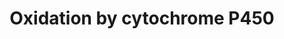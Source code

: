 ---
annotations:
- id: CL:0000182
  parent: native cell
  type: Cell Type Ontology
  value: hepatocyte
- id: PW:0000107
  parent: classic metabolic pathway
  type: Pathway Ontology
  value: xenobiotics biodegradation pathway
- id: PW:0000375
  parent: regulatory pathway
  type: Pathway Ontology
  value: phase I biotransformation pathway via cytochrome P450
authors:
- MaintBot
- AlexanderPico
- Egonw
- Khanspers
- Mkutmon
- Eweitz
- Larsgw
citedin: ''
communities: []
description: Oxidation of a substrate by Cytochrome P450. Adapted from Niesink et
  al., Chapter 3, p. 47-48.
last-edited: 2025-08-12
ndex: null
organisms:
- Bos taurus
redirect_from:
- /index.php/Pathway:WP1077
- /instance/WP1077
- /instance/WP1077_r140334
revision: r140334
schema-jsonld:
- '@context': https://schema.org/
  '@id': https://wikipathways.github.io/pathways/WP1077.html
  '@type': Dataset
  creator:
    '@type': Organization
    name: WikiPathways
  description: Oxidation of a substrate by Cytochrome P450. Adapted from Niesink et
    al., Chapter 3, p. 47-48.
  keywords:
  - CYB5A
  - CYB5B
  - CYB5R1
  - CYB5R2
  - CYB5R3
  - CYB5R4
  - CYP
  - CYP11A1
  - CYP11B1
  - CYP11B2
  - CYP17A1
  - CYP19A1
  - CYP1A1
  - CYP1A2
  - CYP1B1
  - CYP20A1
  - CYP24A1
  - CYP26A1
  - CYP26B1
  - CYP26C1
  - CYP27A1
  - CYP27B1
  - CYP27C1
  - CYP2A13
  - CYP2A6
  - CYP2A7
  - CYP2B6
  - CYP2C18
  - CYP2C19
  - CYP2C8
  - CYP2C9
  - CYP2E1
  - CYP2F1
  - CYP2J2
  - CYP2R1
  - CYP2S1
  - CYP2U1
  - CYP2W1
  - CYP39A1
  - CYP3A4
  - CYP3A43
  - CYP3A5
  - CYP3A7
  - CYP46A1
  - CYP4A11
  - CYP4A22
  - CYP4B1
  - CYP4F11
  - CYP4F12
  - CYP4F2
  - CYP4F22
  - CYP4F3
  - CYP4V2
  - CYP4X1
  - CYP51A1
  - CYP7A1
  - CYP7B1
  - CYP8B1
  - Fe²⁺
  - Fe³⁺
  - H₂O
  - MGC127055
  - NAD+
  - NADH
  - NADP+
  - NADPH
  - O₂
  - POR
  - Substrate
  - Substrate-OH
  license: CC0
  name: Oxidation by cytochrome P450
seo: CreativeWork
title: Oxidation by cytochrome P450
wpid: WP1077
---